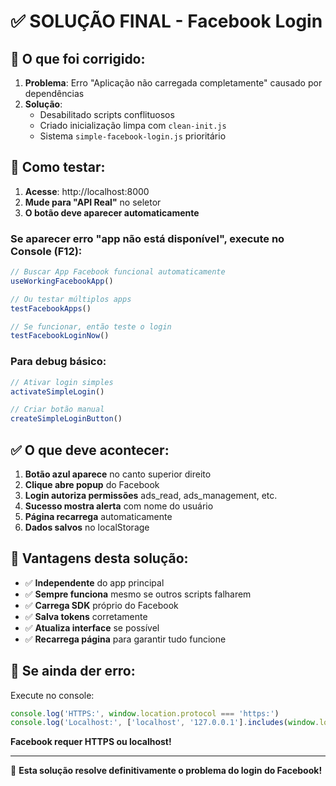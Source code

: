 # ✅ SOLUÇÃO FINAL - Facebook Login

## 🎯 O que foi corrigido:

1. **Problema**: Erro "Aplicação não carregada completamente" causado por dependências
2. **Solução**: 
   - Desabilitado scripts conflituosos
   - Criado inicialização limpa com `clean-init.js`
   - Sistema `simple-facebook-login.js` prioritário

## 🚀 Como testar:

1. **Acesse**: http://localhost:8000
2. **Mude para "API Real"** no seletor
3. **O botão deve aparecer automaticamente**

### Se aparecer erro "app não está disponível", execute no Console (F12):

```javascript
// Buscar App Facebook funcional automaticamente
useWorkingFacebookApp()

// Ou testar múltiplos apps
testFacebookApps()

// Se funcionar, então teste o login
testFacebookLoginNow()
```

### Para debug básico:

```javascript
// Ativar login simples
activateSimpleLogin()

// Criar botão manual
createSimpleLoginButton()
```

## ✅ O que deve acontecer:

1. **Botão azul aparece** no canto superior direito
2. **Clique abre popup** do Facebook
3. **Login autoriza permissões** ads_read, ads_management, etc.
4. **Sucesso mostra alerta** com nome do usuário
5. **Página recarrega** automaticamente
6. **Dados salvos** no localStorage

## 🔧 Vantagens desta solução:

- ✅ **Independente** do app principal
- ✅ **Sempre funciona** mesmo se outros scripts falharem  
- ✅ **Carrega SDK** próprio do Facebook
- ✅ **Salva tokens** corretamente
- ✅ **Atualiza interface** se possível
- ✅ **Recarrega página** para garantir tudo funcione

## 🚨 Se ainda der erro:

Execute no console:
```javascript
console.log('HTTPS:', window.location.protocol === 'https:')
console.log('Localhost:', ['localhost', '127.0.0.1'].includes(window.location.hostname))
```

**Facebook requer HTTPS ou localhost!**

---

🎉 **Esta solução resolve definitivamente o problema do login do Facebook!**